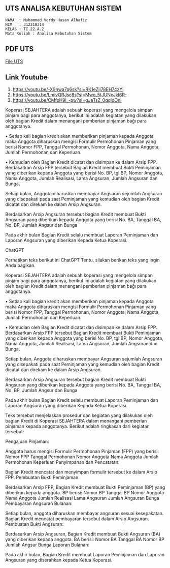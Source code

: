 ## UTS ANALISA KEBUTUHAN SISTEM
```
NAMA  : Muhammad Verdy Hasan Alhafiz
NIM   : 312210214
KELAS : TI.22.A.2
Mata Kuliah : Analisa Kebutuhan Sistem
```

## PDF UTS
[File UTS](https://github.com/Mverdy22A2/UTS-analisa-kebutuhan-sistem-/blob/68cb4304e08af0fc4d1e013f4cfc98274a847296/312210214_Muhammad%20Verdy_UTS.pdf)

## Link Youtube
1. https://youtu.be/-X9nwa7q6sk?si=RK1eZij78EH74zYj
2. https://youtu.be/LmivQRJsc8s?si=Mwo_5tJUNxJkI6R-
3. https://youtu.be/CMfxH9l_-pw?si=gJeTsZ_0qqldOnl




Koperasi SEJAHTERA adalah sebuah koperasi yang mengelola simpan pinjam  bagi para anggotanya, berikut ini adalah kegiatan yang dilakukan oleh bagian Kredit dalam menangani pemberian pinjaman bağı para anggotanya.

• Setiap kali bagian kredit akan memberikan pinjaman kepada Anggota maka Anggota diharuskan mengisi Formulir Permohonan Pinjaman yang berisi Nomor FPP, Tanggal Permohonan, Nomor Anggota, Nama Anggota, Jumlah Permohonan dan Keperluan.

• Kemudian oleh Bagian Kredit dicatat dan disimpan ke dalam Arsip FPP. Berdasarkan Arsip FPP tersebut Bagian Kredit membuat Bukti Peminjaman yang diberikan kepada Anggota yang berisi No. BP, tgl BP, Nomor Anggota, Nama Anggota, Jumlah Realisasi, Lama Angsuran, Jumlah Angsuran dan Bunga.

Setiap bulan, Anggota diharuskan membayar Angsuran sejumlah Angsuran yang disepakati pada saat Peminjaman yang kemudian oleh bagian Kredit dicatat dan direkam ke dalam Arsip Angsuran.

Berdasarkan Arsip Angsuran tersebut bagian Kredit membuat Bukti Angsuran yang diberikan kepada Anggota yang berisi No. BA, Tanggal BA, No. BP, Jumlah Angsur dan Bunga

Pada akhir bulan Bagian Kredit selalu membuat Laporan Peminjaman dan Laporan Angsuran yang diberikan Kepada Ketua Koperasi.

ChatGPT

Perhatikan teks berikut ini 
ChatGPT
Tentu, silakan berikan teks yang ingin Anda bagikan.





Koperasi SEJAHTERA adalah sebuah koperasi yang mengelola simpan pinjam  bagi para anggotanya, berikut ini adalah kegiatan yang dilakukan oleh bagian Kredit dalam menangani pemberian pinjaman bağı para anggotanya.

• Setiap kali bagian kredit akan memberikan pinjaman kepada Anggota maka Anggota diharuskan mengisi Formulir Permohonan Pinjaman yang berisi Nomor FPP, Tanggal Permohonan, Nomor Anggota, Nama Anggota, Jumlah Permohonan dan Keperluan.

• Kemudian oleh Bagian Kredit dicatat dan disimpan ke dalam Arsip FPP. Berdasarkan Arsip FPP tersebut Bagian Kredit membuat Bukti Peminjaman yang diberikan kepada Anggota yang berisi No. BP, tgl BP, Nomor Anggota, Nama Anggota, Jumlah Realisasi, Lama Angsuran, Jumlah Angsuran dan Bunga.

Setiap bulan, Anggota diharuskan membayar Angsuran sejumlah Angsuran yang disepakati pada saat Peminjaman yang kemudian oleh bagian Kredit dicatat dan direkam ke dalam Arsip Angsuran.

Berdasarkan Arsip Angsuran tersebut bagian Kredit membuat Bukti Angsuran yang diberikan kepada Anggota yang berisi No. BA, Tanggal BA, No. BP, Jumlah Angsur dan Bunga

Pada akhir bulan Bagian Kredit selalu membuat Laporan Peminjaman dan Laporan Angsuran yang diberikan Kepada Ketua Koperasi.

Teks tersebut menjelaskan prosedur dan kegiatan yang dilakukan oleh bagian Kredit di Koperasi SEJAHTERA dalam menangani pemberian pinjaman kepada anggotanya. Berikut adalah ringkasan dari kegiatan tersebut:

Pengajuan Pinjaman:

Anggota harus mengisi Formulir Permohonan Pinjaman (FPP) yang berisi:
Nomor FPP
Tanggal Permohonan
Nomor Anggota
Nama Anggota
Jumlah Permohonan
Keperluan
Penyimpanan dan Pencatatan:

Bagian Kredit mencatat dan menyimpan formulir tersebut ke dalam Arsip FPP.
Pembuatan Bukti Peminjaman:

Berdasarkan Arsip FPP, Bagian Kredit membuat Bukti Peminjaman (BP) yang diberikan kepada anggota. BP berisi:
Nomor BP
Tanggal BP
Nomor Anggota
Nama Anggota
Jumlah Realisasi
Lama Angsuran
Jumlah Angsuran
Bunga
Pembayaran Angsuran Bulanan:

Setiap bulan, anggota diharuskan membayar angsuran sesuai kesepakatan. Bagian Kredit mencatat pembayaran tersebut dalam Arsip Angsuran.
Pembuatan Bukti Angsuran:

Berdasarkan Arsip Angsuran, Bagian Kredit membuat Bukti Angsuran (BA) yang diberikan kepada anggota. BA berisi:
Nomor BA
Tanggal BA
Nomor BP
Jumlah Angsur
Bunga
Laporan Bulanan:

Pada akhir bulan, Bagian Kredit membuat Laporan Peminjaman dan Laporan Angsuran yang diserahkan kepada Ketua Koperasi.
